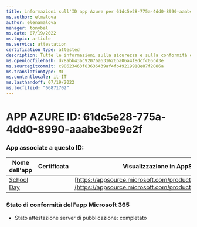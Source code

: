 ```yaml
---
title: informazioni sull'ID app Azure per 61dc5e28-775a-4dd0-8990-aaabe3be9e2f
ms.author: elmalova
author: elenamalova
manager: tonybal
ms.date: 07/19/2022
ms.topic: article
ms.service: attestation
certification_type: attested
description: Tutte le informazioni sulla sicurezza e sulla conformità disponibili per 61dc5e28-775a-4dd0-8990-aaabe3be9e2f.
ms.openlocfilehash: d78abb43ac92076a631626ba06a4f8dcfc05cd3e
ms.sourcegitcommit: c98623463f83636439af4fb49219918e87f2086a
ms.translationtype: MT
ms.contentlocale: it-IT
ms.lasthandoff: 07/19/2022
ms.locfileid: "66871702"
---
```

# <a name="azure-app-id-61dc5e28-775a-4dd0-8990-aaabe3be9e2f"></a>APP AZURE ID: 61dc5e28-775a-4dd0-8990-aaabe3be9e2f


### <a name="apps-associated-with-this-id"></a>App associate a questo ID:
| **Nome dell'app** | **Certificata** | **Visualizzazione in AppSource** |
|--------------|---------------|-----------------------|
| [School Day](../forward/WA200001430.md) |  | [https://appsource.microsoft.com/product/office/WA200001430](https://appsource.microsoft.com/product/office/WA200001430) |

### <a name="microsoft-365-app-compliance-status"></a>Stato di conformità dell'app Microsoft 365
- Stato attestazione server di pubblicazione: completato
